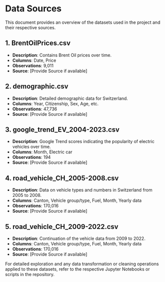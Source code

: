 # Data Sources

This document provides an overview of the datasets used in the project and their respective sources.

## 1. BrentOilPrices.csv
- **Description**: Contains Brent Oil prices over time.
- **Columns**: Date, Price
- **Observations**: 9,011
- **Source**: [Provide Source if available]

## 2. demographic.csv
- **Description**: Detailed demographic data for Switzerland.
- **Columns**: Year, Citizenship, Sex, Age, etc.
- **Observations**: 47,736
- **Source**: [Provide Source if available]

## 3. google_trend_EV_2004-2023.csv
- **Description**: Google Trend scores indicating the popularity of electric vehicles over time.
- **Columns**: Month, Electric car
- **Observations**: 194
- **Source**: [Provide Source if available]

## 4. road_vehicle_CH_2005-2008.csv
- **Description**: Data on vehicle types and numbers in Switzerland from 2005 to 2008.
- **Columns**: Canton, Vehicle group/type, Fuel, Month, Yearly data
- **Observations**: 170,016
- **Source**: [Provide Source if available]

## 5. road_vehicle_CH_2009-2022.csv
- **Description**: Continuation of the vehicle data from 2009 to 2022.
- **Columns**: Canton, Vehicle group/type, Fuel, Month, Yearly data
- **Observations**: 170,016
- **Source**: [Provide Source if available]

For detailed exploration and any data transformation or cleaning operations applied to these datasets, refer to the respective Jupyter Notebooks or scripts in the repository.


